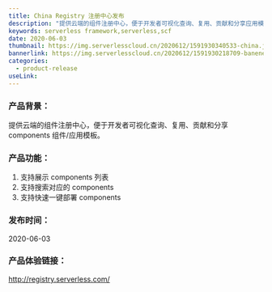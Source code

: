 ```yaml
---
title: China Registry 注册中心发布
description: "提供云端的组件注册中心，便于开发者可视化查询、复用、贡献和分享应用模板。"
keywords: serverless framework,serverless,scf
date: 2020-06-03
thumbnail: https://img.serverlesscloud.cn/2020612/1591930340533-china.jpg
bannerlink: https://img.serverlesscloud.cn/2020612/1591930218709-banener.jpg
categories:
  - product-release
useLink: 
---
```


### 产品背景：
提供云端的组件注册中心，便于开发者可视化查询、复用、贡献和分享 components 组件/应用模板。

### 产品功能：
1. 支持展示 components 列表
2. 支持搜索对应的 components
3. 支持快速一键部署 components

### 发布时间：
2020-06-03

### 产品体验链接：
http://registry.serverless.com/

